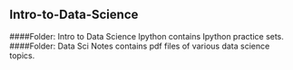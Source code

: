 ## Intro-to-Data-Science
####Folder: Intro to Data Science Ipython contains Ipython practice sets.
####Folder: Data Sci Notes contains pdf files of various data science topics.
